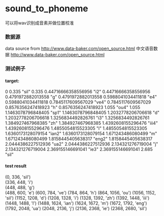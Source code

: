 # sound_to_phoneme
可以将wav识别成音素并做位置校准
### 数据源
data source from http://www.data-baker.com/open_source.html
中文语音数据 http://www.data-baker.com/open_source.html
### 测试例子 
#### target:
0
0.335
"sil"
0.335
0.44716666358556956
"i2"
0.44716666358556956
0.4791972882013558
"g"
0.4791972882013558
0.5988041034411818
"e4"
0.5988041034411818
0.7845117609567029
"ve4"
0.7845117609567029
0.8576356247418923
"h"
0.8576356247418923
1.055
"ou4"
1.055
1.1463078796848405
"sp1"
1.1463078796848405
1.2032778206706618
"d"
1.2032778206706618
1.3256834492826761
"i3"
1.3256834492826761
1.384927467968385
"zh"
1.384927467968385
1.4392608155296476
"iii4"
1.4392608155296476
1.4855054815523305
"l"
1.4855054815523305
1.6360173128079154
"ian2"
1.6360173128079154
1.671243486080499
"m"
1.671243486080499
1.8158445405638317
"eng2"
1.8158445405638317
2.0444386227512936
"ua2"
2.0444386227512936
2.134321276719004
"j"
2.134321276719004
2.369155146691041
"ie3"
2.369155146691041
2.685
"sil"



#### test result
  (0, 336, 'sil')  
  (336, 448, 'i')  
  (448, 488, 'g')  
  (488, 600, 'e')
  (600, 784, 've')
  (784, 864, 'h')
  (864, 1056, 'ou')
  (1056, 1152, 'sil')
  (1152, 1208, 'd')
  (1208, 1328, 'i') 
  (1328, 1392, 'zh')
  (1392, 1448, 'iii')
  (1448, 1488, 'l')
  (1488, 1624, 'ian')
  (1624, 1672, 'm')
  (1672, 1792, 'eng')
  (1792, 2048, 'ua')
  (2048, 2136, 'j')
  (2136, 2368, 'ie')
  (2368, 2680, 'sil')
